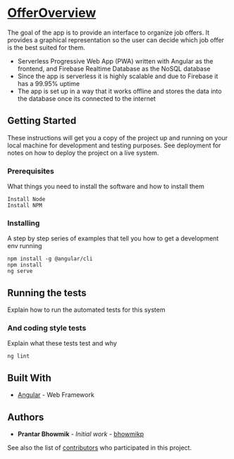 # [OfferOverview](https://offer-overview-1a6b4.firebaseapp.com)

The goal of the app is to provide an interface to organize job offers. It provides a graphical representation so the user can decide which job offer is the best suited for them.

- Serverless Progressive Web App (PWA) written with Angular as the frontend, and Firebase Realtime Database as the NoSQL database
- Since the app is serverless it is highly scalable and due to Firebase it has a 99.95% uptime
- The app is set up in a way that it works offline and stores the data into the database once its connected to the internet

## Getting Started

These instructions will get you a copy of the project up and running on your local machine for development and testing purposes. See deployment for notes on how to deploy the project on a live system.

### Prerequisites

What things you need to install the software and how to install them

```
Install Node
Install NPM
```

### Installing

A step by step series of examples that tell you how to get a development env running

```
npm install -g @angular/cli
npm install
ng serve
```

## Running the tests

Explain how to run the automated tests for this system

### And coding style tests

Explain what these tests test and why

```
ng lint
```

## Built With

* [Angular](https://angular.io/) - Web Framework

## Authors

* **Prantar Bhowmik** - *Initial work* - [bhowmikp](https://github.com/bhowmikp)

See also the list of [contributors](https://github.com/bhowmikp/bhowmikp.github.io/graphs/contributors) who participated in this project.
